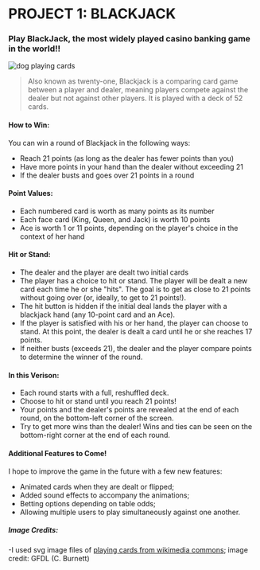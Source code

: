 # PROJECT 1: BLACKJACK

### Play BlackJack, the most widely played casino banking game in the world!!
![dog playing cards](http://img0.joyreactor.com/pics/post/auto-dog-animals-poker-346420.jpeg "dog")

> Also known as twenty-one,  Blackjack is a comparing card game between a player and dealer, meaning players compete against the dealer but not against other players. It is played with a deck of 52 cards.

#### How to Win:

You can win a round of Blackjack in the following ways:
- Reach 21 points (as long as the dealer has fewer points than you)
- Have more points in your hand than the dealer without exceeding 21
- If the dealer busts and goes over 21 points in a round

#### Point Values:
- Each numbered card is worth as many points as its number
- Each face card (King, Queen, and Jack) is worth 10 points
- Ace is worth 1 or 11 points, depending on the player's choice in the context of her hand

#### Hit or Stand:
- The dealer and the player are dealt two initial cards
- The player has a choice to hit or stand. The player will be dealt a new card each time he or she "hits". The goal is to get as close to 21 points without going over (or, ideally, to get to 21 points!).
- The hit button is hidden if the initial deal lands the player with a blackjack hand (any 10-point card and an Ace).
- If the player is satisfied with his or her hand, the player can choose to stand. At this point, the dealer is dealt a card until he or she reaches 17 points.
- If neither busts (exceeds 21), the dealer and the player compare points to determine the winner of the round.

#### In this Verison:
- Each round starts with a full, reshuffled deck.
- Choose to hit or stand until you reach 21 points! 
- Your points and the dealer's points are revealed at the end of each round, on the bottom-left corner of the screen.
- Try to get more wins than the dealer! Wins and ties can be seen on the bottom-right corner at the end of each round.

#### Additional Features to Come!

I hope to improve the game in the future with a few new features:

- Animated cards when they are dealt or flipped;
- Added sound effects to accompany the animations;
- Betting options depending on table odds;
- Allowing multiple users to play simultaneously against one another.

##### Image Credits:

-I used svg image files of [playing cards from wikimedia commons](
https://commons.wikimedia.org/wiki/Category:SVG_playing_cards_2); image credit: GFDL (C. Burnett)
